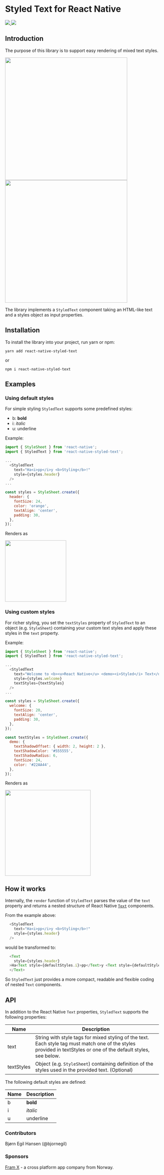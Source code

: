# Styled Text for React Native

<a href="https://www.npmjs.com/package/react-native-styled-text">
  <img src="https://img.shields.io/npm/v/react-native-styled-text.svg?style=flat-square">
</a>
<a href="https://opensource.org/licenses/MIT"><img src="https://img.shields.io/badge/License-MIT-blue.svg"></a>

## Introduction
The purpose of this library is to support easy rendering of mixed text styles.

<img src="https://github.com/fram-x/react-native-styled-text/raw/develop/docs/example-ios.png" width="400" />
<img src="https://github.com/fram-x/react-native-styled-text/raw/develop/docs/example-android.png" width="400" />

The library implements a `StyledText` component taking an HTML-like text and a styles object as input properties.

## Installation
To install the library into your project, run yarn or npm:

`yarn add react-native-styled-text`

or

`npm i react-native-styled-text`

## Examples

### Using default styles
For simple styling `StyledText` supports some predefined styles: 

* b: **bold**
* i: *italic*
* u: underline

Example:

```javascript
import { StyleSheet } from 'react-native';
import { StyledText } from 'react-native-styled-text';

...
  <StyledText
    text="Ha<i>pp</i>y <b>Styling</b>!"
    style={styles.header}
  />
...

const styles = StyleSheet.create({
  header: {
    fontSize: 24,
    color: 'orange',
    textAlign: 'center',
    padding: 30,
  },
});

```

Renders as

<img src="https://github.com/fram-x/react-native-styled-text/raw/develop/docs/happyStyling.png" width="200">

### Using custom styles
For richer styling, you set the `textStyles` property of `StyledText` to an object (e.g. `StyleSheet`) containing your custom text styles and apply these styles in the `text` property.

Example:

```javascript
import { StyleSheet } from 'react-native';
import { StyledText } from 'react-native-styled-text';

...
  <StyledText 
    text="Welcome to <b><u>React Native</u> <demo><i>Styled</i> Text</demo></b> demo!"
    style={styles.welcome}
    textStyles={textStyles}
  />
...

const styles = StyleSheet.create({
  welcome: {
    fontSize: 20,
    textAlign: 'center',
    padding: 30,
  },
});

const textStyles = StyleSheet.create({
  demo: {
    textShadowOffset: { width: 2, height: 2 },
    textShadowColor: '#555555',
    textShadowRadius: 6,
    fontSize: 24,
    color: '#22AA44',
  },
});

```

Renders as

<img src="https://github.com/fram-x/react-native-styled-text/raw/develop/docs/welcome.png" width="280">

## How it works

Internally, the `render` function of `StyledText` parses the value of the `text` property and returns a nested structure of React Native [`Text`](https://facebook.github.io/react-native/docs/text) components.

From the example above:

```javascript
  <StyledText
    text="Ha<i>pp</i>y <b>Styling</b>!"
    style={styles.header}
  />
```
would be transformed to:

```javascript
  <Text 
    style={styles.header}
  >Ha<Text style={defaultStyles.i}>pp</Text>y <Text style={defaultStyles.b}>Styling</Text>!
  </Text>
```

So `StyledText` just provides a more compact, readable and flexible coding of nested `Text` components. 


## API
In addition to the React Native `Text` properties, `StyledText` supports the following properties:

| Name | Description |
| ---- | ----------- |
| text | String with style tags for mixed styling of the text. Each style tag must match one of the styles provided in textStyles or one of the default styles, see below. |
| textStyles | Object (e.g. `StyleSheet`) containing definition of the styles used in the provided text. (Optional) |

The following default styles are defined:

| Name | Description |
| ---- | ----------- |
| b | **bold** |
| i | *italic* |
| u | underline |



### Contributors
Bjørn Egil Hansen (@bjornegil)

### Sponsors
[Fram X](https://framx.no) - a cross platform app company from Norway. 